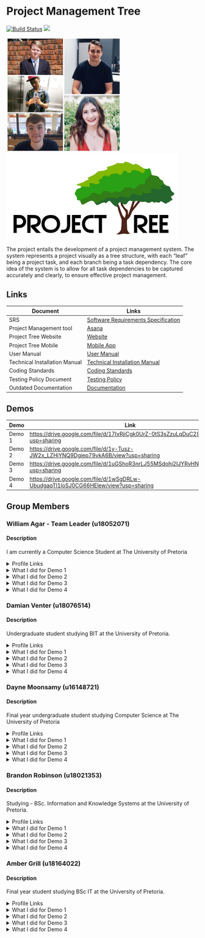 # Project Management Tree 
[![Build Status](https://travis-ci.org/COS301-SE-2020/Project-Tree.svg?branch=master)](https://travis-ci.org/COS301-SE-2020/Project-Tree)
<a href="https://www.statuscake.com/" title="Website Uptime Monitoring"><img src="https://app.statuscake.com/button/index.php?Track=5661201&Days=1&Design=4" /></a>

<img src="group photo.jpg" width=300/> <img src="logo.png" width=450/>

The project entails the development of a project management system. The system represents a project visually as a tree structure, with each “leaf” being a project task, and each branch being a task dependency. The core idea of the system is to allow for all task dependencies to be captured accurately and clearly, to ensure effective project management.


## Links

| Document                      | Links                                                                                                                        |
| ----------------------------- | ---------------------------------------------------------------------------------------------------------------------------- |
| SRS                           | [Software Requirements Specification](https://drive.google.com/file/d/1zKs6e3Fx8nMi3XmNC9hN_HuTOr2skMx6/view?usp=sharing)    |
| Project Management tool       | [Asana](https://app.asana.com/0/1175793006340426/board)                                                                      |
| Project Tree Website          | [Website](https://projecttree.herokuapp.com/)                                                                                |
| Project Tree Mobile           | [Mobile App](https://drive.google.com/file/d/1xgWt-K9mzN6L9JeMkQ-rF9eO_YAiVuRY/view?usp=sharing)                             |
| User Manual                   | [User Manual](https://drive.google.com/file/d/1K9eoKgYzPn_t4mbZaNgGmGSuUaiKWXYk/view?usp=sharing)                            |
| Technical Installation Manual | [Technical Installation Manual](https://drive.google.com/file/d/1ObufSIvrVCSqpog9ENT2ud-sVO8fbyo1/view?usp=sharing)          |
| Coding Standards              | [Coding Standards](https://drive.google.com/file/d/10XIZpqaFohxW8eiQM4hKsrCR_ZDSC-8K/view?usp=sharing)                       |
| Testing Policy Document       | [Testing Policy](https://drive.google.com/file/d/1sprpHY_Br0TLddgdWWLBVPwRhalveE-_/view?usp=sharing)                         |
| Outdated Documentation        | [Documentation](https://drive.google.com/drive/folders/1QR4uf5biWp2WJ9dN6wHdup5sKdGv0UhW?usp=sharing)                        |

## Demos

| Demo   | Link                                                                               |
| ------ | ---------------------------------------------------------------------------------- |
| Demo 1 | https://drive.google.com/file/d/17IvRjiCgk0UrZ-0tS3sZzuLqDuC2974h/view?usp=sharing |
| Demo 2 | https://drive.google.com/file/d/1y-Tusz-JW2x_LZHjYNQ9Dgiep79vkA6B/view?usp=sharing |
| Demo 3 | https://drive.google.com/file/d/1uGShoR3nrLJ55MSdohj2IJYRvHNAQEj0/view?usp=sharing |
| Demo 4 | https://drive.google.com/file/d/1wSgDRLw-UbudgaqTl1loSJ0CG66HElew/view?usp=sharing |

## Group Members

### William Agar - Team Leader (u18052071)

#### Description

I am currently a Computer Science Student at The University of Pretoria

<details><summary>Profile Links</summary>

- [GitHub Profile](https://github.com/Will-A897)
- [CV](https://will-a897.github.io/online-cv/)
- [LinkedIn](https://www.linkedin.com/in/william-agar-1b57521a7/)

</details>

<details><summary> What I did for Demo 1</summary>
  
  - Implemented update dependencies function
  - Implemented helper functions for above function (getSuccessorNodes, getPredecessorNodes, getDependencies, compareDates, addDays)

</details>
<details><summary> What I did for Demo 2</summary>
  
  - Implementation of progress dashboard
  - Implementation of react web app framework/routing
  
</details>
<details><summary> What I did for Demo 3</summary>
  
  - Caught up mobile app in terms of previous website functionality
  - Implemented server side handling of notifications
  - Implemented mobile client handling of notifications
  
</details>
<details><summary> What I did for Demo 4</summary>
  
  - Implemented project dashboard
  - Implemented search and filter 
  - Implemented Gantt Chart
  
</details>

### Damian Venter (u18076514)

#### Description

Undergraduate student studying BIT at the University of Pretoria.

<details><summary>Profile Links</summary>

- [GitHub Profile](https://github.com/Damian-Venter)
- [CV](https://damian-venter.github.io/cv/)
- [LinkedIn](https://www.linkedin.com/in/damian-venter-954429167/)

</details>

<details><summary> What I did for Demo 1</summary>
  
  - Implementation of API server
  - Set up hosting on grapheneDB and Heroku

</details>
<details><summary> What I did for Demo 2</summary>
  
  - Implementation of graphing/View Projects
  - Implementation of task progress
  
</details>
<details><summary> What I did for Demo 3</summary>
  
  - Caught up mobile app in terms of previous website functionality
  - Implemented functionality to assign people to tasks on the website
  
</details>
<details><summary> What I did for Demo 4</summary>
  
  - Implemented task views
  - Implemented assigning people mobile
  
</details>

### Dayne Moonsamy (u16148721)

#### Description

Final year undergraduate student studying Computer Science at The University of Pretoria

<details><summary>Profile Links</summary>

- [GitHub Profile](https://github.com/DayneSilver)
- [CV](https://daynesilver.github.io)
- [LinkedIn](https://www.linkedin.com/in/dayne-moonsamy-192a971a6/)

</details>
<details><summary> What I did for Demo 1</summary>
  
  - Implementation of deleting tasks
  - Implementation of deleting dependencies

</details>
<details><summary> What I did for Demo 2</summary>
  
  - Implementation of Create Projects
  - Implementation of Modals/forms for tasks 
  - Implementation of graphing/view project
  
</details>
<details><summary> What I did for Demo 3</summary>
  
  - Implemented user management (login/logout/register) for website
  - Implemented user management (login/logout/register) for mobile app
  - Implemented edit user preferences for website
  - Implemented edit user preferences for mobile app
  
</details>
<details><summary> What I did for Demo 4</summary>
  
  - Implemented profile pictures
  - Session management
  
</details>

### Brandon Robinson (u18021353)

#### Description

Studying - BSc. Information and Knowledge Systems at the University of Pretoria.

<details><summary>Profile Links</summary>

- [GitHub Profile](https://github.com/u18021353)
- [CV](https://u18021353.github.io)
- [LinkedIn](https://www.linkedin.com/in/brandon-robinson-6ab4751a5/)

</details>

<details><summary> What I did for Demo 1</summary>
  
  - Implementation of Update Tasks
  - Implementation of Update Task Dependencies

</details>
<details><summary> What I did for Demo 2</summary>
  
  - Implementation of Update Projects
  - Implementation of Modals/forms for dependencies and projects
  - Project page server call optimization
  
</details>
<details><summary> What I did for Demo 3</summary>
  
  - Redesign of the website including extra functionality 
  - Implementation of critical path feature
  - Implemented permissions throughout website
  
</details>
<details><summary> What I did for Demo 4</summary>
  
  - Implemented project and task duration
  - Web Styling
  - Implemented user permissions mobile
  
</details>

### Amber Grill (u18164022)

#### Description

Final year student studying BSc IT at the University of Pretoria.

<details><summary>Profile Links</summary>

- [GitHub Profile](https://github.com/u18164022)
- [CV](https://u18164022.github.io/online-cv)
- [LinkedIn](https://www.linkedin.com/in/amber-grill-49259a1a6/)

</details>
<details><summary> What I did for Demo 1</summary>
  
  - Implementation of Create Tasks
  - Implementation of Create Dependencies

</details>
<details><summary> What I did for Demo 2</summary>
  
  - Implementation of Delete Projects
  - Implementation and design of bootstrap UI for the web app
  
</details>
<details><summary> What I did for Demo 3</summary>
  
  - Redesign of the website  
  - Implemented web client handling of notifications
  
</details>
<details><summary> What I did for Demo 4</summary>
  
  - Implemented Calendar
  - Styling and Design Web
  
</details>
